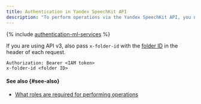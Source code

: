 ```yaml
---
title: Authentication in Yandex SpeechKit API
description: "To perform operations via the Yandex SpeechKit API, you need to authenticate from your service, federated or Yandex account. Specify the received IAM token when accessing Yandex Cloud resources via the API in the format — Authorization: Bearer <IAM-TOKEN>"
---
```


{% include [authentication-ml-services](../../_includes/authentication-ml-services.md) %}

If you are using API v3, also pass `x-folder-id` with the [folder ID](../../resource-manager/operations/folder/get-id.md) in the header of each request.

```
Authorization: Bearer <IAM token>
x-folder-id <folder ID>
```

#### See also {#see-also}

* [What roles are required for performing operations](../security/index.md)